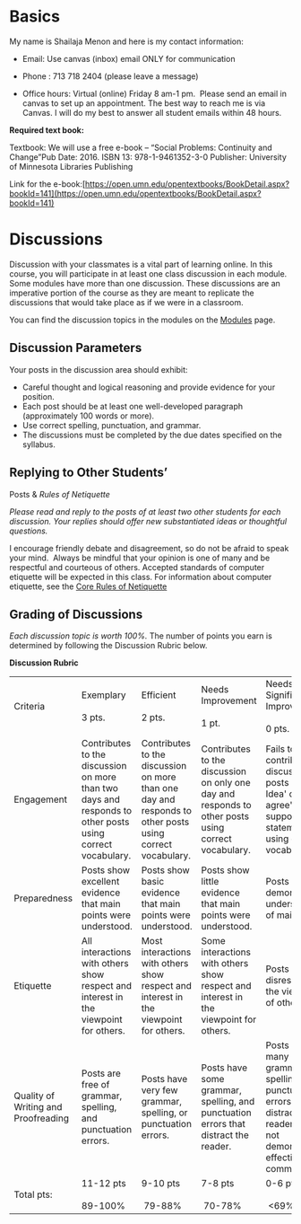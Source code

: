 # Basics
My name is Shailaja Menon and here is my contact information:

- Email: Use canvas (inbox) email ONLY for communication
- Phone : 713 718 2404 (please leave a message)  
    
- Office hours: Virtual (online) Friday 8 am-1 pm.  Please send an email in canvas to set up an appointment. The best way to reach me is via Canvas. I will do my best to answer all student emails within 48 hours. 

**Required text book:**

Textbook: We will use a free e-book – “Social Problems: Continuity and Change”Pub Date: 2016. ISBN 13: 978-1-9461352-3-0 Publisher: University of Minnesota Libraries Publishing

Link for the e-book:[https://open.umn.edu/opentextbooks/BookDetail.aspx?bookId=141](https://open.umn.edu/opentextbooks/BookDetail.aspx?bookId=141)

# Discussions
Discussion with your classmates is a vital part of learning online. In this course, you will participate in at least one class discussion in each module. Some modules have more than one discussion. These discussions are an imperative portion of the course as they are meant to replicate the discussions that would take place as if we were in a classroom.  

You can find the discussion topics in the modules on the [Modules](https://hccs.instructure.com/courses/266031/modules "Modules") page.  

## Discussion Parameters

Your posts in the discussion area should exhibit:
- Careful thought and logical reasoning and provide evidence for your position. 
- Each post should be at least one well-developed paragraph (approximately 100 words or more).
- Use correct spelling, punctuation, and grammar.
- The discussions must be completed by the due dates specified on the syllabus.

## Replying to Other Students’

Posts & _Rules of Netiquette_

_Please read and reply to the posts of at least two other students for each discussion. Your replies should offer new substantiated ideas or thoughtful questions._

I encourage friendly debate and disagreement, so do not be afraid to speak your mind.  Always be mindful that your opinion is one of many and be respectful and courteous of others. Accepted standards of computer etiquette will be expected in this class. For information about computer etiquette, see the [Core Rules of Netiquette](http://www.albion.com/netiquette/corerules.html)

## Grading of Discussions

_Each discussion topic is worth 100%._ The number of points you earn is determined by following the Discussion Rubric below.

**Discussion Rubric**

|   |   |   |   |   |
|---|---|---|---|---|
|Criteria|Exemplary<br><br>3 pts.|Efficient<br><br>2 pts.|Needs Improvement<br><br>1 pt.|Needs Significant Improvement<br><br>0 pts.|
|Engagement|Contributes to the discussion on more than two days and responds to other posts using correct vocabulary.|Contributes to the discussion on more than one day and responds to other posts using correct vocabulary.|Contributes to the discussion on only one day and responds to other posts using correct vocabulary.|Fails to contribute to discussion or posts 'Great Idea' or 'I agree' without supporting statements using correct vocabulary.|
|Preparedness|Posts show excellent evidence that main points were understood.|Posts show basic  evidence that main points were understood.|Posts show little evidence that main points were understood.|Posts demonstrate no understanding of main points.|
|Etiquette|All interactions with others show respect and interest in the viewpoint for others.|Most interactions with others show respect and interest in the viewpoint for others.|Some interactions with others show respect and interest in the viewpoint for others.|Posts show disrespect for the viewpoint of others.|
|Quality of Writing and Proofreading|Posts are free of grammar, spelling, and punctuation errors.|Posts have very few grammar, spelling, or punctuation errors.|Posts have  some grammar, spelling, and punctuation errors that distract the reader.|Posts have many  grammar, spelling, and punctuation errors that distract the reader and do not demonstrate effective communication.|
|Total pts:|11-12 pts<br><br>89-100%|9-10 pts<br><br> 79-88%|7-8 pts<br><br> 70-78%|0-6 pts<br><br> <69%|
